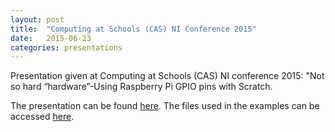 ```yaml
---
layout: post
title:  "Computing at Schools (CAS) NI Conference 2015"
date:   2015-06-23 
categories: presentations
---
```

Presentation given at Computing at Schools (CAS) NI conference 2015: "Not so hard “hardware”-Using Raspberry Pi GPIO pins with Scratch.

The presentation can be found [here][CAS-pres]. The files used in the examples can be accessed [here][CAS-docs].

[CAS-pres]: https://www.slideshare.net/richardgault/not-so-hard-hardware
[CAS-docs]: https://github.com/RichardGault22/CAS_NI_RaspberryPi-GPIO

